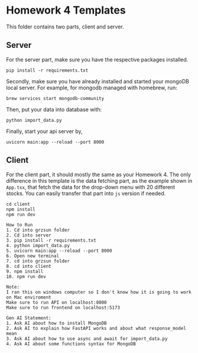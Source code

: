 # Homework 4 Templates

This folder contains two parts, client and server.

## Server

For the server part, make sure you have the respective packages installed.

```
pip install -r requirements.txt
```

Secondly, make sure you have already installed and started your mongoDB local server.
For example, for mongodb managed with homebrew, run:

```
brew services start mongodb-community
```

Then, put your data into database with:

```
python import_data.py
```

Finally, start your api server by,

```
uvicorn main:app --reload --port 8000
```

## Client

For the client part, it should mostly the same as your Homework 4. The only difference in this template is the data fetching part, as the example shown in `App.tsx`, that fetch the data for the drop-down menu with 20 different stocks. You can easily transfer that part into `js` version if needed.

```
cd client
npm install
npm run dev
```


```
How to Run
1. Cd into grzsun folder
2. Cd into server
3. pip install -r requirements.txt
4. python import_data.py
5. uvicorn main:app --reload --port 8000
6. Open new terminal
7. cd into grzsun folder
8. cd into client
9. npm install
10. npm run dev

Note:
I ran this on windows computer so I don't know how it is going to work on Mac enviroment
Make sure to run API on localhost:8000
Make sure to run frontend on localhost:5173

Gen AI Statement:
1. Ask AI about how to install MongoDB
2. Ask AI to explain how FastAPI works and about what response_model mean
3. Ask AI about how to use async and await for import_data.py
4. Ask AI about some functions syntax for MongoDB
```
